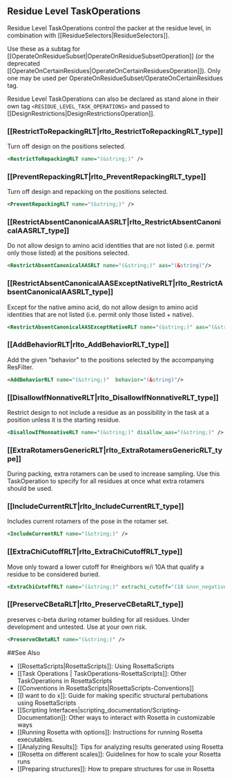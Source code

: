 <!-- --- title: Residue Level TaskOperations -->

Residue Level TaskOperations
----------------------------
Residue Level TaskOperations control the packer at the residue level, in combination with [[ResidueSelectors|ResidueSelectors]].

Use these as a subtag for [[OperateOnResidueSubset|OperateOnResidueSubsetOperation]] (or the deprecated [[OperateOnCertainResidues|OperateOnCertainResiduesOperation]]). Only one may be used per OperateOnResidueSubset/OperateOnCertainResidues tag.

Residue Level TaskOperations can also be declared as stand alone in their own tag `<RESIDUE_LEVEL_TASK_OPERATIONS>` and passed to [[DesignRestrictions|DesignRestrictionsOperation]].


### [[RestrictToRepackingRLT|rlto_RestrictToRepackingRLT_type]]

Turn off design on the positions selected.
```xml
<RestrictToRepackingRLT name="(&string;)" />
```

### [[PreventRepackingRLT|rlto_PreventRepackingRLT_type]]

Turn off design and repacking on the positions selected.

```xml
<PreventRepackingRLT name="(&string;)" />
```

### [[RestrictAbsentCanonicalAASRLT|rlto_RestrictAbsentCanonicalAASRLT_type]]

Do not allow design to amino acid identities that are not listed (i.e. permit only those listed) at the positions selected.
```xml
<RestrictAbsentCanonicalAASRLT name="(&string;)" aas="(&string)"/>
```
### [[RestrictAbsentCanonicalAASExceptNativeRLT|rlto_RestrictAbsentCanonicalAASRLT_type]]

Except for the native amino acid, do not allow design to amino acid identities that are not listed (i.e. permit only those listed + native).

```xml
<RestrictAbsentCanonicalAASExceptNativeRLT name="(&string;)" aas="(&string;)" />
```


### [[AddBehaviorRLT|rlto_AddBehaviorRLT_type]]
Add the given "behavior" to the positions selected by the accompanying ResFilter.
```xml
<AddBehaviorRLT name="(&string;)"  behavior="(&string)"/>
```

### [[DisallowIfNonnativeRLT|rlto_DisallowIfNonnativeRLT_type]]
Restrict design to not include a residue as an possibility in the task at a position unless it is the starting residue. 
```xml
<DisallowIfNonnativeRLT name="(&string;)" disallow_aas="(&string;)" />
```

### [[ExtraRotamersGenericRLT|rlto_ExtraRotamersGenericRLT_type]]

During packing, extra rotamers can be used to increase sampling. Use this TaskOperation to specify for all residues at once what extra rotamers should be used. 

### [[IncludeCurrentRLT|rlto_IncludeCurrentRLT_type]]
Includes current rotamers of the pose in the rotamer set.
```xml
<IncludeCurrentRLT name="(&string;)" />
```

### [[ExtraChiCutoffRLT|rlto_ExtraChiCutoffRLT_type]]
Move only toward a lower cutoff for #neighbors w/i 10A that qualify a residue to be considered buried.
```xml
<ExtraChiCutoffRLT name="(&string;)" extrachi_cutoff="(18 &non_negative_integer;)" />
```

### [[PreserveCBetaRLT|rlto_PreserveCBetaRLT_type]]
preserves c-beta during rotamer building for all residues. Under development and untested. Use at your own risk.
```xml
<PreserveCBetaRLT name="(&string;)" />
```

##See Also

* [[RosettaScripts|RosettaScripts]]: Using RosettaScripts
* [[Task Operations | TaskOperations-RosettaScripts]]: Other TaskOperations in RosettaScripts
* [[Conventions in RosettaScripts|RosettaScripts-Conventions]]
* [[I want to do x]]: Guide for making specific structural pertubations using RosettaScripts
* [[Scripting Interfaces|scripting_documentation/Scripting-Documentation]]: Other ways to interact with Rosetta in customizable ways
* [[Running Rosetta with options]]: Instructions for running Rosetta executables.
* [[Analyzing Results]]: Tips for analyzing results generated using Rosetta
* [[Rosetta on different scales]]: Guidelines for how to scale your Rosetta runs
* [[Preparing structures]]: How to prepare structures for use in Rosetta